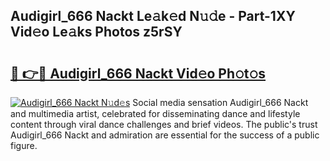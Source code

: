 ## Audigirl_666 Nackt Le𝚊k𝚎d N𝚞𝚍e - Part-1XY Vid𝚎o Le𝚊ks Photos z5rSY

# <h2><a href="http://fb4ca15.evod.top/?m=Audigirl_666+Nackt">🔗 👉🔴 Audigirl_666 Nackt Vid𝚎o Ph𝚘t𝚘s</a></h2>

[![Audigirl_666 Nackt N𝚞d𝚎s](https://i.imgur.com/8V9OHl7.gif)](http://fb4ca15.evod.top/?m=Audigirl_666+Nackt)
Social media sensation Audigirl_666 Nackt and multimedia artist, celebrated for disseminating dance and lifestyle content through viral dance challenges and brief videos. The public's trust Audigirl_666 Nackt and admiration are essential for the success of a public figure. 
